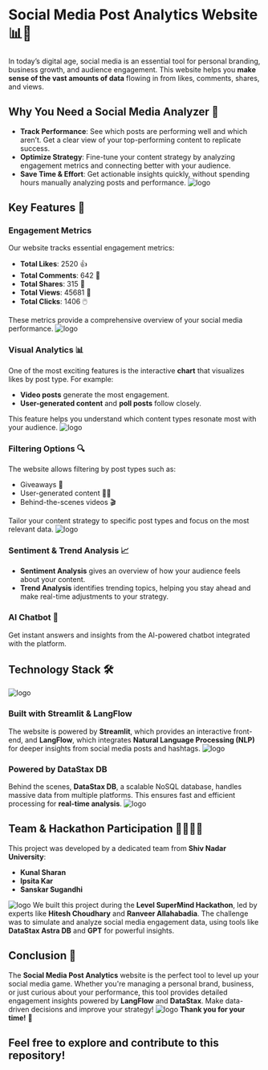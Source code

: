 # Social Media Post Analytics Website 📊📱

In today’s digital age, social media is an essential tool for personal branding, business growth, and audience engagement. This website helps you **make sense of the vast amounts of data** flowing in from likes, comments, shares, and views.

## Why You Need a Social Media Analyzer 🤔

- **Track Performance**: See which posts are performing well and which aren’t. Get a clear view of your top-performing content to replicate success.
- **Optimize Strategy**: Fine-tune your content strategy by analyzing engagement metrics and connecting better with your audience.
- **Save Time & Effort**: Get actionable insights quickly, without spending hours manually analyzing posts and performance.
![logo](https://github.com/Kunal-sharan/social_analyzer/blob/main/Images%20-/4.jpeg)
## Key Features 🚀

### Engagement Metrics
Our website tracks essential engagement metrics:
- **Total Likes**: 2520 👍
- **Total Comments**: 642 💬
- **Total Shares**: 315 🔁
- **Total Views**: 45681 👀
- **Total Clicks**: 1406 🖱️

These metrics provide a comprehensive overview of your social media performance.
![logo](https://github.com/Kunal-sharan/social_analyzer/blob/main/Images%20-/1.jpeg)
### Visual Analytics 📊
One of the most exciting features is the interactive **chart** that visualizes likes by post type. For example:
- **Video posts** generate the most engagement.
- **User-generated content** and **poll posts** follow closely.

This feature helps you understand which content types resonate most with your audience.
![logo](https://github.com/Kunal-sharan/social_analyzer/blob/main/Images%20-/3.jpeg)
### Filtering Options 🔍
The website allows filtering by post types such as:
- Giveaways 🎁
- User-generated content 🙋‍♂️
- Behind-the-scenes videos 🎬

Tailor your content strategy to specific post types and focus on the most relevant data.
![logo](https://github.com/Kunal-sharan/social_analyzer/blob/main/Images%20-/langflow_ss_1.png)
### Sentiment & Trend Analysis 📈
- **Sentiment Analysis** gives an overview of how your audience feels about your content.
- **Trend Analysis** identifies trending topics, helping you stay ahead and make real-time adjustments to your strategy.

### AI Chatbot 🤖
Get instant answers and insights from the AI-powered chatbot integrated with the platform.

## Technology Stack 🛠️
![logo]()
### Built with Streamlit & LangFlow
The website is powered by **Streamlit**, which provides an interactive front-end, and **LangFlow**, which integrates **Natural Language Processing (NLP)** for deeper insights from social media posts and hashtags.
![logo]()
### Powered by DataStax DB
Behind the scenes, **DataStax DB**, a scalable NoSQL database, handles massive data from multiple platforms. This ensures fast and efficient processing for **real-time analysis**.
![logo](https://github.com/Kunal-sharan/social_analyzer/blob/main/Images%20-/boy.jpg)
## Team & Hackathon Participation 👩‍💻👨‍💻

This project was developed by a dedicated team from **Shiv Nadar University**:
- **Kunal Sharan**
- **Ipsita Kar**
- **Sanskar Sugandhi**

![logo](https://github.com/Kunal-sharan/social_analyzer/blob/main/Images%20-/file.jpg)
We built this project during the **Level SuperMind Hackathon**, led by experts like **Hitesh Choudhary** and **Ranveer Allahabadia**. The challenge was to simulate and analyze social media engagement data, using tools like **DataStax Astra DB** and **GPT** for powerful insights.

## Conclusion 🎯

The **Social Media Post Analytics** website is the perfect tool to level up your social media game. Whether you're managing a personal brand, business, or just curious about your performance, this tool provides detailed engagement insights powered by **LangFlow** and **DataStax**. Make data-driven decisions and improve your strategy!
![logo]()
**Thank you for your time!** 🙏

## Feel free to explore and contribute to this repository!
